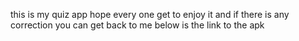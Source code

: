 this is my quiz app hope every one get to enjoy it and if there is any correction you can get back to me
below is the link to the apk
